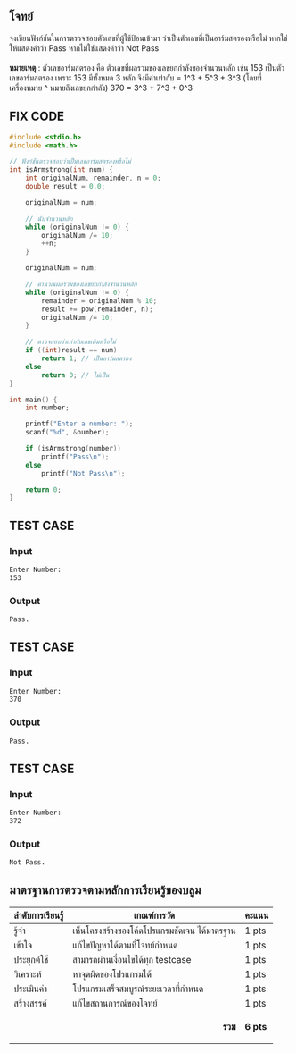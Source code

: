 ## โจทย์
จงเขียนฟังก์ชันในการตรวจสอบตัวเลขที่ผู้ใช้ป้อนเข้ามา ว่าเป็นตัวเลขที่เป็นอาร์มสตรองหรือไม่ หากใช่ให้แสดงคำว่า Pass หากไม่ใช่แสดงคำว่า Not Pass
<br /><br />**หมายเหตุ** : ตัวเลขอาร์มสตรอง คือ ตัวเลขที่ผลรวมของเลขยกกำลังของจำนวนหลัก เช่น
153 เป็นตัวเลขอาร์มสตรอง เพราะ 153 มีทั้งหมด 3 หลัก จึงมีค่าเท่ากับ = 1^3 +  5^3 +  3^3 (โดยที่เครื่องหมาย ^ หมายถึงเลขยกกำลัง)
370 = 3^3 + 7^3 + 0^3

## FIX CODE
```c++
#include <stdio.h>
#include <math.h>

// ฟังก์ชันตรวจสอบว่าเป็นเลขอาร์มสตรองหรือไม่
int isArmstrong(int num) {
    int originalNum, remainder, n = 0;
    double result = 0.0;

    originalNum = num;

    // นับจำนวนหลัก
    while (originalNum != 0) {
        originalNum /= 10;
        ++n;
    }

    originalNum = num;

    // คำนวณผลรวมของเลขยกกำลังจำนวนหลัก
    while (originalNum != 0) {
        remainder = originalNum % 10;
        result += pow(remainder, n);
        originalNum /= 10;
    }

    // ตรวจสอบว่าเท่ากับเลขเดิมหรือไม่
    if ((int)result == num)
        return 1; // เป็นอาร์มสตรอง
    else
        return 0; // ไม่เป็น
}

int main() {
    int number;

    printf("Enter a number: ");
    scanf("%d", &number);

    if (isArmstrong(number))
        printf("Pass\n");
    else
        printf("Not Pass\n");

    return 0;
}

```

## TEST CASE
### Input
```bash
Enter Number:
153
```
### Output
```bash
Pass.
```

## TEST CASE
### Input
```bash
Enter Number:
370
```
### Output
```bash
Pass.
```

## TEST CASE
### Input
```bash
Enter Number:
372
```
### Output
```bash
Not Pass.
```

## มาตรฐานการตรวจตามหลักการเรียนรู้ของบลูม
| ลำดับการเรียนรู้ | เกณฑ์การวัด | คะแนน |
| -------- | -------- | -------- |
| รู้จำ | เห็นโครงสร้างของโค้ดโปรแกรมชัดเจน ได้มาตรฐาน | 1 pts |
| เข้าใจ | แก้ไขปัญหาได้ตามที่โจทย์กำหนด | 1 pts |
| ประยุกต์ใช้ | สามารถผ่านเงื่อนไขได้ทุก testcase | 1 pts |
| วิเคราะห์ | หาจุดผิดของโปรแกรมได้ | 1 pts |
| ประเมินค่า | โปรแกรมเสร็จสมบูรณ์ระยะเวลาที่กำหนด | 1 pts |
| สร้างสรรค์ | แก้ไขสถานการณ์ของโจทย์ | 1 pts |
||<p style='text-align: right !important;'>**รวม**</p>|**6 pts**|
